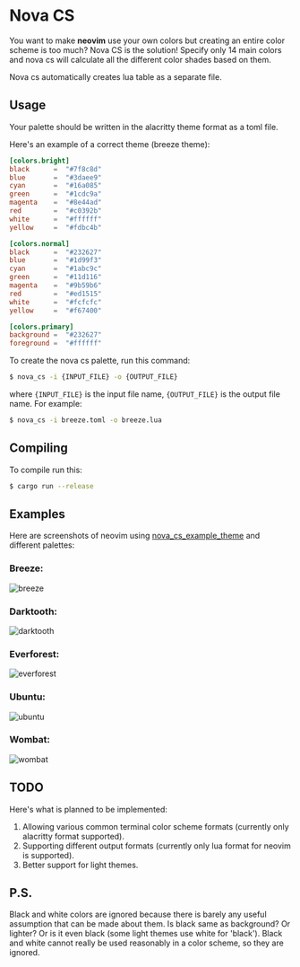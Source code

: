 # Nova CS

You want to make **neovim** use your own colors but creating an entire color
scheme is too much? Nova CS is the solution! Specify only 14 main colors and
nova cs will calculate all the different color shades based on them.

Nova cs automatically creates lua table as a separate file.

## Usage

Your palette should be written in the alacritty theme format as a toml file.

Here's an example of a correct theme (breeze theme):

```toml
[colors.bright]
black      =  "#7f8c8d"
blue       =  "#3daee9"
cyan       =  "#16a085"
green      =  "#1cdc9a"
magenta    =  "#8e44ad"
red        =  "#c0392b"
white      =  "#ffffff"
yellow     =  "#fdbc4b"

[colors.normal]
black      =  "#232627"
blue       =  "#1d99f3"
cyan       =  "#1abc9c"
green      =  "#11d116"
magenta    =  "#9b59b6"
red        =  "#ed1515"
white      =  "#fcfcfc"
yellow     =  "#f67400"

[colors.primary]
background =  "#232627"
foreground =  "#ffffff"
```

To create the nova cs palette, run this command:

```bash
$ nova_cs -i {INPUT_FILE} -o {OUTPUT_FILE}
```

where `{INPUT_FILE}` is the input file name, `{OUTPUT_FILE}` is the output file name. For example:

```bash
$ nova_cs -i breeze.toml -o breeze.lua
```

## Compiling

To compile run this:

```bash
$ cargo run --release
```

## Examples

Here are screenshots of neovim using
[nova_cs_example_theme](https://github.com/5ohue/nova_cs_theme_example) and
different palettes:

### Breeze:
![breeze](./images/breeze.png)
### Darktooth:
![darktooth](.//images/darktooth.png)
### Everforest:
![everforest](.//images/everforest.png)
### Ubuntu:
![ubuntu](./images/ubuntu.png)
### Wombat:
![wombat](./images/wombat.png)

## TODO

Here's what is planned to be implemented:

1. Allowing various common terminal color scheme formats (currently only
   alacritty format supported).
1. Supporting different output formats (currently only lua format for neovim is
   supported).
1. Better support for light themes.

## P.S.

Black and white colors are ignored because there is barely any useful
assumption that can be made about them. Is black same as background? Or
lighter? Or is it even black (some light themes use white for 'black'). Black and
white cannot really be used reasonably in a color scheme, so they are ignored.
